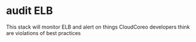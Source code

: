 audit ELB
============================
This stack will monitor ELB and alert on things CloudCoreo developers think are violations of best practices
